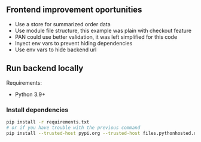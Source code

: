 ## Frontend improvement oportunities
- Use a store for summarized order data 
- Use module file structure, this example was plain with checkout feature
- PAN could use better validation, it was left simplified for this code
- Inyect env vars to prevent hiding dependencies
- Use env vars to hide backend url

## Run backend locally
Requirements:
- Python 3.9+ 

### Install dependencies
```bash
pip install -r requirements.txt
# or if you have trouble with the previous command
pip install --trusted-host pypi.org --trusted-host files.pythonhosted.org -r requirements.txt
```
